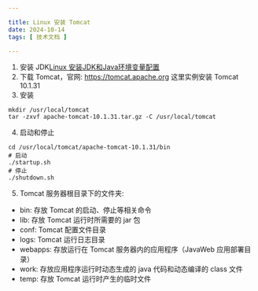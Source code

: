 ```yaml
---

title: Linux 安装 Tomcat
date: 2024-10-14
tags: [ 技术文档 ]

---
```

1. 安装 JDK[Linux 安装JDK和Java环境变量配置](Linux%20安装JDK和Java环境变量配置.md)
2. 下载 Tomcat，官网: https://tomcat.apache.org 这里实例安装 Tomcat 10.1.31
3. 安装
```
mkdir /usr/local/tomcat
tar -zxvf apache-tomcat-10.1.31.tar.gz -C /usr/local/tomcat
```
4. 启动和停止
```
cd /usr/local/tomcat/apache-tomcat-10.1.31/bin
# 启动
./startup.sh
# 停止
./shutdown.sh
```

5. Tomcat 服务器根目录下的文件夹:

- bin: 存放 Tomcat 的启动、停止等相关命令
- lib: 存放 Tomcat 运行时所需要的 jar 包
- conf: Tomcat 配置文件目录
- logs: Tomcat 运行日志目录
- webapps: 存放运行在 Tomcat 服务器内的应用程序（JavaWeb 应用部署目录）
- work: 存放应用程序运行时动态生成的 java 代码和动态编译的 class 文件
- temp: 存放 Tomcat 运行时产生的临时文件